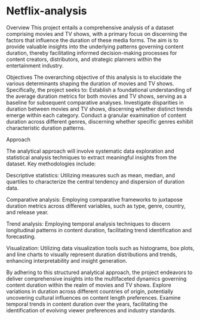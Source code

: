 # Netflix-analysis

Overview
This project entails a comprehensive analysis of a dataset comprising movies and TV shows, with a primary focus on discerning the factors that influence the duration of these media forms. The aim is to provide valuable insights into the underlying patterns governing content duration, thereby facilitating informed decision-making processes for content creators, distributors, and strategic planners within the entertainment industry.

Objectives
The overarching objective of this analysis is to elucidate the various determinants shaping the duration of movies and TV shows. Specifically, the project seeks to:
Establish a foundational understanding of the average duration metrics for both movies and TV shows, serving as a baseline for subsequent comparative analyses.
Investigate disparities in duration between movies and TV shows, discerning whether distinct trends emerge within each category.
Conduct a granular examination of content duration across different genres, discerning whether specific genres exhibit characteristic duration patterns.

Approach

The analytical approach will involve systematic data exploration and statistical analysis techniques to extract meaningful insights from the dataset. Key methodologies include:

Descriptive statistics: Utilizing measures such as mean, median, and quartiles to characterize the central tendency and dispersion of duration data.

Comparative analysis: Employing comparative frameworks to juxtapose duration metrics across different variables, such as type, genre, country, and release year.

Trend analysis: Employing temporal analysis techniques to discern longitudinal patterns in content duration, facilitating trend identification and forecasting.

Visualization: Utilizing data visualization tools such as histograms, box plots, and line charts to visually represent duration distributions and trends, enhancing interpretability and insight generation.

By adhering to this structured analytical approach, the project endeavors to deliver comprehensive insights into the multifaceted dynamics governing content duration within the realm of movies and TV shows.
Explore variations in duration across different countries of origin, potentially uncovering cultural influences on content length preferences.
Examine temporal trends in content duration over the years, facilitating the identification of evolving viewer preferences and industry standards.
